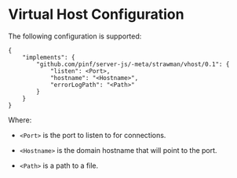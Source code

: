 Virtual Host Configuration
==========================

The following configuration is supported:

    {
        "implements": {
            "github.com/pinf/server-js/-meta/strawman/vhost/0.1": {
                "listen": <Port>,
                "hostname": "<Hostname>",
                "errorLogPath": "<Path>"
            }
        }
    }
    
Where:

  * `<Port>` is the port to listen to for connections.

  * `<Hostname>` is the domain hostname that will point to the port.
  
  * `<Path>` is a path to a file.
